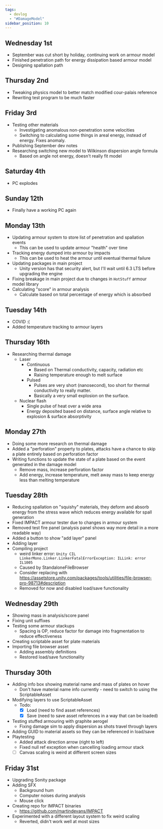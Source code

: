 ```yaml
---
tags:
  - devlog
  - "#DamageModel"
sidebar_position: 10
---
```

## Wednesday 1st
- September was cut short by holiday, continuing work on armour model
- Finished penetration path for energy dissipation based armour model
- Designing spallation path
## Thursday 2nd
- Tweaking physics model to better match modified cour-palais reference
- Rewriting test program to be much faster
## Friday 3rd
- Testing other materials
	- Investigating anomalous non-penetration some velocities
	- Switching to calculating some things in areal energy, instead of energy. Fixes anomaly.
- Publishing September dev notes
- Researching switching new model to Wilkinson dispersion angle formula
	- Based on angle not energy, doesn't really fit model
## Saturday 4th
- PC explodes
## Sunday 12th
- Finally have a working PC again
## Monday 13th
- Updating armour system to store list of penetration and spallation events
	- This can be used to update armour "health" over time
- Tracking energy dumped into armour by impacts
	- This can be used to heat the armour until eventual thermal failure
- Updating packages in main project
	- Unity version has that security alert, but I'll wait until 6.3 LTS before upgrading the engine
- Fixing breakage in main project due to changes in `HotStuff` armour model library
- Calculating "score" in armour analysis
	- Calculate based on total percentage of energy which is absorbed
## Tuesday 14th
- COVID :(
- Added temperature tracking to armour layers
## Thursday 16th
- Researching thermal damage
	- Laser
		- Continuous
			- Based on Thermal conductivity, capacity, radiation etc
			- Raising temperature enough to melt surface
		- Pulsed
			- Pulses are very short (nanosecond), too short for thermal conductivity to really matter.
			- Basically a very small explosion on the surface.
	- Nuclear flash
		- Single pulse of heat over a wide area
		- Energy deposited based on distance, surface angle relative to explosion & surface absorptivity
## Monday 27th
- Doing some more research on thermal damage
- Added a "perforation" property to plates, attacks have a chance to skip a plate entirely based on perforation factor
- Writing functions to update the state of a plate based on the event generated in the damage model
	- Remove mass, increase perforation factor
	- Add energy, increase temperature, melt away mass to keep energy less than melting temperature
## Tuesday 28th
- Reducing spallation on "squishy" materials, they deform and absorb energy from the stress wave which reduces energy available for spall generation
- Fixed IMPACT armour tester due to changes in armour system
- Removed test fire panel (analysis panel shows way more detail in a more readable way)
- Added a button to show "add layer" panel
- Adding layer
- Compiling project
	- weird linker error: `Unity CIL LinkerMono.Linker.LinkerFatalErrorException: ILLink: error IL1005`
	- Caused by StandaloneFileBrowser
	- Consider replacing with https://assetstore.unity.com/packages/tools/utilities/file-browser-pro-98713#description
	- Removed for now and disabled load/save functionality
## Wednesday 29th
- Showing mass in analysis/score panel
- Fixing unit suffixes
- Testing some armour stackups
	- Spacing is OP, reduce factor for damage into fragmentation to reduce effectiveness
- Creating scriptable asset for plate materials
- Importing file browser asset
	- Adding assembly definitions
	- Restored load/save functionality
## Thursday 30th
- Adding info box showing material name and mass of plates on hover
	- Don't have material name info currently - need to switch to using the ScriptableAsset
- Modifying layers to use ScriptableAsset
	- Todo:
		- [x] Load (need to find asset references)
		- [x] Save (need to save asset references in a way that can be loaded)
- Testing stuffed armouring with graphite aerogel
	- Fixing damage sim to apply dispersion as shots travel through layers
- Adding GUID to material assets so they can be referenced in load/save
- Playtesting
	- Added attack direction arrow (right to left)
	- Fixed null ref exception when cancelling loading armour stack
	- [ ] Canvas scaling is weird at different screen sizes
## Friday 31st
- Upgrading Sonity package
- Adding SFX
	- Background hum
	- Computer noises during analysis
	- Mouse click
- Creating repo for IMPACT binaries
	- https://github.com/martindevans/IMPACT
- Experimented with a different layout system to fix weird scaling
	- Reverted, didn't work well at most sizes